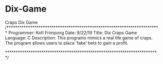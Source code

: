 # Dix-Game 
Craps Dix Game
/************************************************************************
 Programmer: Kofi Frimpong
 Date: 9/22/19
 Title: Dix Craps Game
 Language: C
 Description: This programs mimics a real life game of craps. 
 The program allows users to place 'fake' bets to  gain a profit.

************************************************************************/
